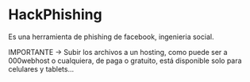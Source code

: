 # HackPhishing

Es una herramienta de phishing de facebook, ingenieria social.

IMPORTANTE -> Subir los archivos a un hosting, como puede ser a 000webhost o cualquiera, de paga o gratuito, está disponible solo para celulares y tablets...
